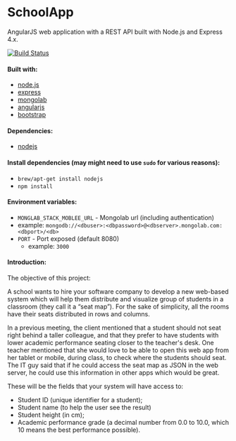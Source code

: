 # SchoolApp

AngularJS web application with a REST API built with Node.js and Express 4.x.

[![Build Status](https://travis-ci.org/nickollascoelho/bravi-schoolapp.svg)](https://travis-ci.org/nickollascoelho/bravi-schoolapp)

#### Built with:
* [node.js](http://www.nodejs.org/)
* [express](http://www.expressjs.com/)
* [mongolab](http://www.mongolab.com/)
* [angularjs](https://angularjs.org/)
* [bootstrap](http://getbootstrap.com/)

#### Dependencies:
* [nodejs](http://www.nodejs.org/)

#### Install dependencies (may might need to use `sudo` for various reasons):
* `brew/apt-get install nodejs`
* `npm install`

#### Environment variables:
* `MONGLAB_STACK_MOBLEE_URL` -  Mongolab url (including authentication)
 * example: `mongodb://<dbuser>:<dbpassword>@<dbserver>.mongolab.com:<dbport>/<db>`
* `PORT` - Port exposed (default 8080)
  * example: `3000`

#### Introduction:
The objective of this project:

A school wants to hire your software company to develop a new web-based system which will
help them distribute and visualize group of students in a classroom (they call it a “seat map”).
For the sake of simplicity, all the rooms have their seats distributed in rows and columns.

In a previous meeting, the client mentioned that a student should not seat right behind a taller
colleague, and that they prefer to have students with lower academic performance seating
closer to the teacher's desk. One teacher mentioned that she would love to be able to open this
web app from her tablet or mobile, during class, to check where the students should seat. The
IT guy said that if he could access the seat map as JSON in the web server, he could use this
information in other apps which would be great.

These will be the fields that your system will have access to:
- Student ID (unique identifier for a student);
- Student name (to help the user see the result)
- Student height (in cm);
- Academic performance grade (a decimal number from 0.0 to 10.0, which 10 means the best
performance possible).
